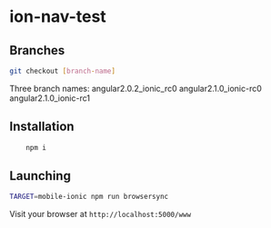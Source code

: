 # ion-nav-test


## Branches

```sh
git checkout [branch-name]
```

Three branch names:
angular2.0.2_ionic_rc0
angular2.1.0_ionic-rc0
angular2.1.0_ionic-rc1

## Installation
```sh
	npm i
```

## Launching
```sh
TARGET=mobile-ionic npm run browsersync
```
Visit your browser at `http://localhost:5000/www`



